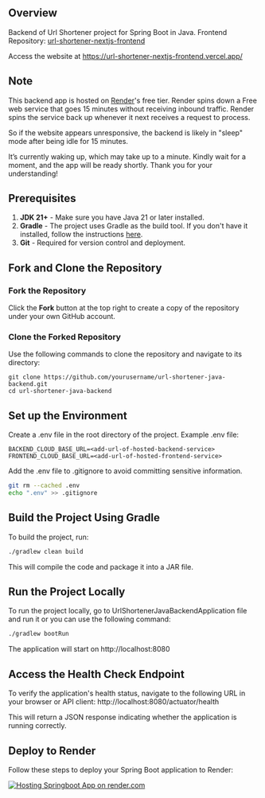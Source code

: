 ## Overview
Backend of Url Shortener project for Spring Boot in Java. Frontend Repository: [url-shortener-nextjs-frontend](https://github.com/SnehanjanChatterjee/url-shortener-nextjs-frontend)

Access the website at https://url-shortener-nextjs-frontend.vercel.app/

## Note
This backend app is hosted on [Render](https://www.render.com)'s free tier. Render spins down a Free web service that goes 15 minutes without receiving inbound traffic. 
Render spins the service back up whenever it next receives a request to process.

So if the website appears unresponsive, the backend is likely in "sleep" mode after being idle for 15 minutes.

It’s currently waking up, which may take up to a minute. Kindly wait for a moment, and the app will be ready shortly. Thank you for your understanding!

## Prerequisites

1. **JDK 21+** - Make sure you have Java 21 or later installed.
2. **Gradle** - The project uses Gradle as the build tool. If you don't have it installed, follow the instructions [here](https://gradle.org/install/).
3. **Git** - Required for version control and deployment.

## Fork and Clone the Repository

### Fork the Repository
Click the <b>Fork</b> button at the top right to create a copy of the repository under your own GitHub account.

### Clone the Forked Repository
Use the following commands to clone the repository and navigate to its directory:

```
git clone https://github.com/yourusername/url-shortener-java-backend.git
cd url-shortener-java-backend
```

## Set up the Environment
Create a .env file in the root directory of the project.
Example .env file:

```
BACKEND_CLOUD_BASE_URL=<add-url-of-hosted-backend-service>
FRONTEND_CLOUD_BASE_URL=<add-url-of-hosted-frontend-service>
```

Add the .env file to .gitignore to avoid committing sensitive information.

```bash
git rm --cached .env
echo ".env" >> .gitignore
```

## Build the Project Using Gradle

To build the project, run:

```bash
./gradlew clean build
```
This will compile the code and package it into a JAR file.

## Run the Project Locally
To run the project locally, go to UrlShortenerJavaBackendApplication file and run it or you can use the following command:

```bash
./gradlew bootRun
```
The application will start on http://localhost:8080

## Access the Health Check Endpoint
To verify the application's health status, navigate to the following URL in your browser or API client: http://localhost:8080/actuator/health

This will return a JSON response indicating whether the application is running correctly.

## Deploy to Render
Follow these steps to deploy your Spring Boot application to Render:

[![Hosting Springboot App on render.com](https://img.youtube.com/vi/p3AIecyvok4/0.jpg)](https://www.youtube.com/watch?v=p3AIecyvok4)